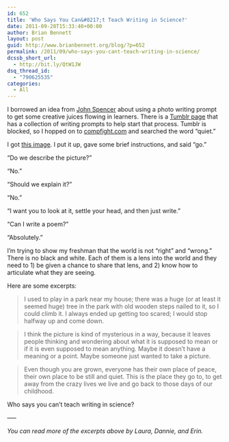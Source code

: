 ```yaml
---
id: 652
title: 'Who Says You Can&#8217;t Teach Writing in Science?'
date: 2011-09-28T15:33:40+00:00
author: Brian Bennett
layout: post
guid: http://www.brianbennett.org/blog/?p=652
permalink: /2011/09/who-says-you-cant-teach-writing-in-science/
dcssb_short_url:
  - http://bit.ly/QtW1JW
dsq_thread_id:
  - "790625535"
categories:
  - All
---
```

I borrowed an idea from [John Spencer](http://www.twitter.com/johntspencer) about using a photo writing prompt to get some creative juices flowing in learners. There is a [Tumblr page](http://writingprompts.tumblr.com) that has a collection of writing prompts to help start that process. Tumblr is blocked, so I hopped on to [compfight.com](http://www.compfight.com) and searched the word &#8220;quiet.&#8221;

I got [this image](http://www.flickr.com/photos/43335486@N00/4837736174/). I put it up, gave some brief instructions, and said &#8220;go.&#8221;

&#8220;Do we describe the picture?&#8221;
  
&#8220;No.&#8221;

&#8220;Should we explain it?&#8221;
  
&#8220;No.&#8221;

&#8220;I want you to look at it, settle your head, and then just write.&#8221;

&#8220;Can I write a poem?&#8221;
  
&#8220;Absolutely.&#8221;

I&#8217;m trying to show my freshman that the world is not &#8220;right&#8221; and &#8220;wrong.&#8221; There is no black and white. Each of them is a lens into the world and they need to 1) be given a chance to share that lens, and 2) know how to articulate what they are seeing.

Here are some excerpts:

> I used to play in a park near my house; there was a huge (or at least it seemed huge) tree in the park with old wooden steps nailed to it, so I could climb it. I always ended up getting too scared; I would stop halfway up and come down.

> I think the picture is kind of mysterious in a way, because it leaves people thinking and wondering about what it is supposed to mean or if it is even supposed to mean anything. Maybe it doesn’t have a meaning or a point. Maybe someone just wanted to take a picture.

> Even though you are grown, everyone has their own place of peace, their own place to be still and quiet. This is the place they go to, to get away from the crazy lives we live and go back to those days of our childhood.

Who says you can&#8217;t teach writing in science?

&#8212;&#8211;
  
_You can read more of the excerpts above by Laura, Dannie, and Erin._
